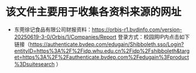 # 该文件主要用于收集各资料来源的网址
- 东莞徐记食品有限公司财报资料：https://orbis-r1.bvdinfo.com/version-20250619-3-0/Orbis/1/Companies/Report
  登录方式：校园网IP内点击如下链接（https://authenticate.bvdep.com/edugain/Shibboleth.sso/Login?entityID=https%3A%2F%2Fidp.whu.edu.cn%2Fidp%2Fshibboleth&target=https%3A%2F%2Fauthenticate.bvdep.com%2Fedugain%3Fproduct%3Dsuitesearch ）
